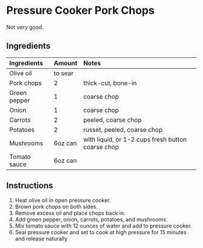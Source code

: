 Pressure Cooker Pork Chops
==========================

Not very good.


Ingredients
-----------

| Ingredients  | Amount  | Notes                                             |
|:-------------|:--------|:--------------------------------------------------|
| Olive oil    | to sear |                                                   |
| Pork chops   | 2       | thick-cut, bone-in                                |
| Green pepper | 1       | coarse chop                                       |
| Onion        | 1       | coarse chop                                       |
| Carrots      | 2       | peeled, coarse chop                               |
| Potatoes     | 2       | russet, peeled, coarse chop                       |
| Mushrooms    | 6oz can | with liquid, or 1-2 cups fresh button coarse chop |
| Tomato sauce | 6oz can |                                                   |


Instructions
------------

1. Heat olive oil in open pressure cooker.
2. Brown pork chops on both sides.
3. Remove excess oil and place chops back in.
4. Add green pepper, onion, carrots, potatoes, and mushrooms.
5. Mix tomato sauce with 12 ounces of water and add to pressure cooker.
6. Seal pressure cooker and set to cook at high pressure for 15 minutes and release naturally
